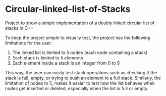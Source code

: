 # Circular-linked-list-of-Stacks
Project to show a simple implementation of a doubly linked circular list of stacks in C++

To keep the project simple to visually test, the project has the following limitations for the user:
1) The linked list is limited to 5 nodes (each node containing a stack)
2) Each stack is limited to 5 elements
3) Each element inside a stack is an integer from 0 to 9

This way, the user can easily test stack operations such as checking if the stack is full, empty, or trying to push an element to a full stack.
Similarly, the limitation of nodes to 5, makes it easier to test how the list behaves when nodes get inserted or deleted, especially when the list is full or empty.
